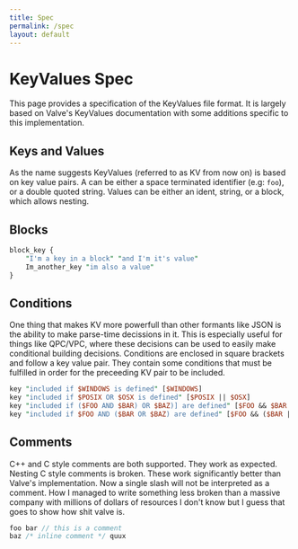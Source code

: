 ```yaml
---
title: Spec
permalink: /spec
layout: default
---
```

# KeyValues Spec

This page provides a specification of the KeyValues file format. It is largely based on
Valve's KeyValues documentation with some additions specific to this implementation.

## Keys and Values

As the name suggests KeyValues (referred to as KV from now on) is based on key value pairs.
A can be either a space terminated identifier (e.g: `foo`), or a double quoted string. Values
can be either an ident, string, or a block, which allows nesting.

## Blocks

```pl
block_key {
    "I'm a key in a block" "and I'm it's value"
    Im_another_key "im also a value"
}
```

## Conditions

One thing that makes KV more powerfull than other formants like JSON is the ability to make
parse-time decissions in it. This is especially useful for things like QPC/VPC, where these
decisions can be used to easily make conditional building decisions. Conditions are enclosed
in square brackets and follow a key value pair. They contain some conditions that must be
fulfilled in order for the preceeding KV pair to be included.

```pl
key "included if $WINDOWS is defined" [$WINDOWS]
key "included if $POSIX OR $OSX is defined" [$POSIX || $OSX]
key "included if ($FOO AND $BAR) OR $BAZ)] are defined" [$FOO && $BAR || $BAZ]
key "included if $FOO AND ($BAR OR $BAZ) are defined" [$FOO && ($BAR || $BAZ)]
```

## Comments

C++ and C style comments are both supported. They work as expected. Nesting C style comments
is broken. These work significantly better than Valve's implementation. Now a single slash
will not be interpreted as a comment. How I managed to write something less broken than a
massive company with millions of dollars of resources I don't know but I guess that goes to
show how shit valve is.

```cpp
foo bar // this is a comment
baz /* inline comment */ quux
```
